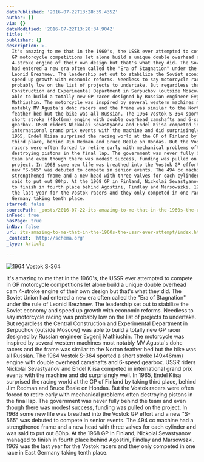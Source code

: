 ```yaml
---
datePublished: '2016-07-22T13:28:39.435Z'
author: []
via: {}
dateModified: '2016-07-22T13:28:34.904Z'
title: ''
publisher: {}
description: >-
  It's amazing to me that in the 1960's, the USSR ever attempted to compete in
  GP motorcycle competitions let alone build a unique double overhead cam
  4-stroke engine of their own design but that's what they did. The Soviet Union
  had entered a new era often called the "Era of Stagnation" under the rule of
  Leonid Brezhnev. The leadership set out to stabilize the Soviet economy and
  speed up growth with economic reforms. Needless to say motorcycle racing was
  probably low on the list of projects to undertake. But regardless the Central
  Construction and Experimental Department in Serpuchov (outside Moscow) was
  able to build a totally new GP racer designed by Russian engineer Evgenij
  Mathiushin. The motorcycle was inspired by several western machines most
  notably MV Agusta's dohc racers and the frame was similar to the Norton
  feather bed but the bike was all Russian. The 1964 Vostok S-364 sported a
  short stroke (49x46mm) engine with double overhead camshafts and 6-speed
  gearbox. USSR riders Nickolai Sevastyanov and Endel Kiisa competed in
  international grand prix events with the machine and did surprisingly well. In
  1965, Endel Kiisa surprised the racing world at the GP of Finland by taking
  third place, behind Jim Redman and Bruce Beale on Hondas. But the Vostok
  racers were often forced to retire early with mechanical problems often
  destroying pistons in the final lap. The government was never fully behind the
  team and even though there was modest success, funding was pulled on the
  project. In 1968 some new life was breathed into the Vostok GP effort and a
  new "S-565" was debuted to compete in senior events. The 494 cc machine had a
  strengthened frame and a new head with three valves for each cylinder and was
  said to put out 80hp. At the 1968 GP in Finland, Nickolai Sevastyanov managed
  to finish in fourth place behind Agostini, Findlay and Marsowszki. 1969 was
  the last year for the Vostok racers and they only competed in one race in East
  Germany taking tenth place.
starred: false
sourcePath: _posts/2016-07-22-its-amazing-to-me-that-in-the-1960s-the-ussr-ever-attempt.md
inFeed: true
hasPage: true
inNav: false
url: its-amazing-to-me-that-in-the-1960s-the-ussr-ever-attempt/index.html
_context: 'http://schema.org'
_type: Article

---
```

![1964 Vostok S-364 ](https://the-grid-user-content.s3-us-west-2.amazonaws.com/89aaee61-ea6c-4b2b-8070-0289832df738.jpg)

It's amazing to me that in the 1960's, the USSR ever attempted to compete in GP motorcycle competitions let alone build a unique double overhead cam 4-stroke engine of their own design but that's what they did. The Soviet Union had entered a new era often called the "Era of Stagnation" under the rule of Leonid Brezhnev. The leadership set out to stabilize the Soviet economy and speed up growth with economic reforms. Needless to say motorcycle racing was probably low on the list of projects to undertake. But regardless the Central Construction and Experimental Department in Serpuchov (outside Moscow) was able to build a totally new GP racer designed by Russian engineer Evgenij Mathiushin. The motorcycle was inspired by several western machines most notably MV Agusta's dohc racers and the frame was similar to the Norton feather bed but the bike was all Russian. The 1964 Vostok S-364 sported a short stroke (49x46mm) engine with double overhead camshafts and 6-speed gearbox. USSR riders Nickolai Sevastyanov and Endel Kiisa competed in international grand prix events with the machine and did surprisingly well. In 1965, Endel Kiisa surprised the racing world at the GP of Finland by taking third place, behind Jim Redman and Bruce Beale on Hondas. But the Vostok racers were often forced to retire early with mechanical problems often destroying pistons in the final lap. The government was never fully behind the team and even though there was modest success, funding was pulled on the project. In 1968 some new life was breathed into the Vostok GP effort and a new "S-565" was debuted to compete in senior events. The 494 cc machine had a strengthened frame and a new head with three valves for each cylinder and was said to put out 80hp. At the 1968 GP in Finland, Nickolai Sevastyanov managed to finish in fourth place behind Agostini, Findlay and Marsowszki. 1969 was the last year for the Vostok racers and they only competed in one race in East Germany taking tenth place.
